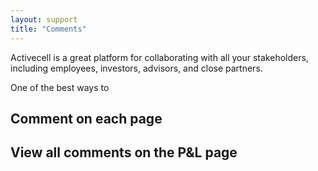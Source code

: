 ```yaml
---
layout: support
title: "Comments"
---
```


Activecell is a great platform for collaborating with all your stakeholders, including employees, investors, advisors, and close partners.

One of the best ways to

## Comment on each page



## View all comments on the P&L page



<!-- ## Future: Email notifications for comments -->

